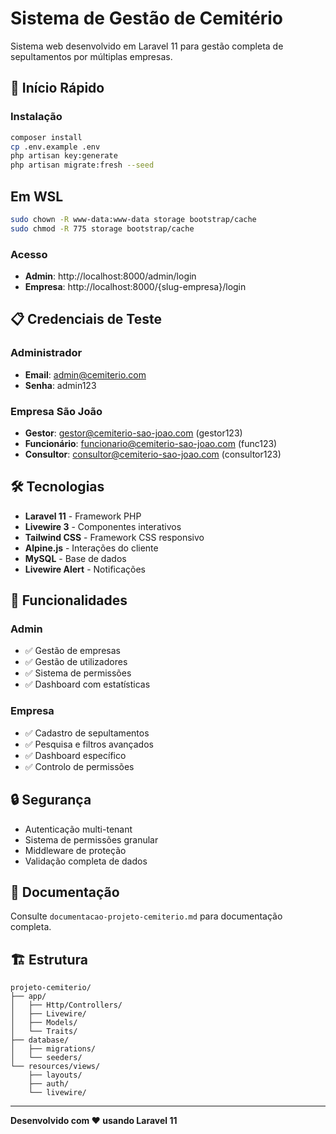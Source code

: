 # Sistema de Gestão de Cemitério

Sistema web desenvolvido em Laravel 11 para gestão completa de sepultamentos por múltiplas empresas.

## 🚀 Início Rápido

### Instalação
```bash
composer install
cp .env.example .env
php artisan key:generate
php artisan migrate:fresh --seed
```

## Em WSL
```bash
sudo chown -R www-data:www-data storage bootstrap/cache
sudo chmod -R 775 storage bootstrap/cache
```
### Acesso
- **Admin**: http://localhost:8000/admin/login
- **Empresa**: http://localhost:8000/{slug-empresa}/login

## 📋 Credenciais de Teste

### Administrador
- **Email**: admin@cemiterio.com
- **Senha**: admin123

### Empresa São João
- **Gestor**: gestor@cemiterio-sao-joao.com (gestor123)
- **Funcionário**: funcionario@cemiterio-sao-joao.com (func123)
- **Consultor**: consultor@cemiterio-sao-joao.com (consultor123)

## 🛠️ Tecnologias

- **Laravel 11** - Framework PHP
- **Livewire 3** - Componentes interativos
- **Tailwind CSS** - Framework CSS responsivo
- **Alpine.js** - Interações do cliente
- **MySQL** - Base de dados
- **Livewire Alert** - Notificações

## 📱 Funcionalidades

### Admin
- ✅ Gestão de empresas
- ✅ Gestão de utilizadores
- ✅ Sistema de permissões
- ✅ Dashboard com estatísticas

### Empresa
- ✅ Cadastro de sepultamentos
- ✅ Pesquisa e filtros avançados
- ✅ Dashboard específico
- ✅ Controlo de permissões

## 🔒 Segurança

- Autenticação multi-tenant
- Sistema de permissões granular
- Middleware de proteção
- Validação completa de dados

## 📖 Documentação

Consulte `documentacao-projeto-cemiterio.md` para documentação completa.

## 🏗️ Estrutura

```
projeto-cemiterio/
├── app/
│   ├── Http/Controllers/
│   ├── Livewire/
│   ├── Models/
│   └── Traits/
├── database/
│   ├── migrations/
│   └── seeders/
└── resources/views/
    ├── layouts/
    ├── auth/
    └── livewire/
```

---

**Desenvolvido com ❤️ usando Laravel 11**
